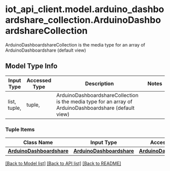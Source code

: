 # iot_api_client.model.arduino_dashboardshare_collection.ArduinoDashboardshareCollection

ArduinoDashboardshareCollection is the media type for an array of ArduinoDashboardshare (default view)

## Model Type Info
Input Type | Accessed Type | Description | Notes
------------ | ------------- | ------------- | -------------
list, tuple,  | tuple,  | ArduinoDashboardshareCollection is the media type for an array of ArduinoDashboardshare (default view) | 

### Tuple Items
Class Name | Input Type | Accessed Type | Description | Notes
------------- | ------------- | ------------- | ------------- | -------------
[**ArduinoDashboardshare**](ArduinoDashboardshare.md) | [**ArduinoDashboardshare**](ArduinoDashboardshare.md) | [**ArduinoDashboardshare**](ArduinoDashboardshare.md) |  | 

[[Back to Model list]](../../README.md#documentation-for-models) [[Back to API list]](../../README.md#documentation-for-api-endpoints) [[Back to README]](../../README.md)


